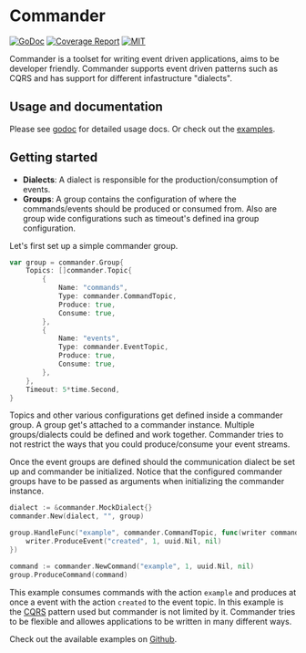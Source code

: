 # Commander
[![GoDoc](https://godoc.org/github.com/jeroenrinzema/commander?status.svg)](https://godoc.org/github.com/jeroenrinzema/commander)
[![Coverage Report](https://goreportcard.com/badge/github.com/jeroenrinzema/commander)](https://goreportcard.com/badge/github.com/jeroenrinzema/commander)
[![MIT](https://img.shields.io/github/license/jeroenrinzema/commander.svg)](https://img.shields.io/github/license/jeroenrinzema/commander.svg)

Commander is a toolset for writing event driven applications, aims to be developer friendly. Commander supports event driven patterns such as CQRS and has support for different infastructure "dialects".

## Usage and documentation

Please see [godoc](https://godoc.org/github.com/jeroenrinzema/commander) for detailed usage docs. Or check out the [examples](https://github.com/jeroenrinzema/commander/tree/master/examples).

## Getting started

- **Dialects**: A dialect is responsible for the production/consumption of events.
- **Groups**: A group contains the configuration of where the commands/events should be produced or consumed from. Also are group wide configurations such as timeout's defined ina group configuration.

Let's first set up a simple commander group.

```go
var group = commander.Group{
	Topics: []commander.Topic{
		{
			Name: "commands",
			Type: commander.CommandTopic,
			Produce: true,
			Consume: true,
		},
		{
			Name: "events",
			Type: commander.EventTopic,
			Produce: true,
			Consume: true,
		},
	},
	Timeout: 5*time.Second,
}
```

Topics and other various configurations get defined inside a commander group. A group get's attached to a commander instance. Multiple groups/dialects could be defined and work together. Commander tries to not restrict the ways that you could produce/consume your event streams.

Once the event groups are defined should the communication dialect be set up and commander be initialized. Notice that the configured commander groups have to be passed as arguments when initializing the commander instance.

```go
dialect := &commander.MockDialect{}
commander.New(dialect, "", group)

group.HandleFunc("example", commander.CommandTopic, func(writer commander.ResponseWriter, message interface{}) {
	writer.ProduceEvent("created", 1, uuid.Nil, nil)
})

command := commander.NewCommand("example", 1, uuid.Nil, nil)
group.ProduceCommand(command)
```

This example consumes commands with the action `example` and produces at once a event with the action `created` to the event topic. In this example is the [CQRS](https://martinfowler.com/bliki/CQRS.html) pattern used but commander is not limited by it. Commander tries to be flexible and allowes applications to be written in many different ways.

Check out the available examples on [Github](https://github.com/jeroenrinzema/commander/tree/master/examples).
